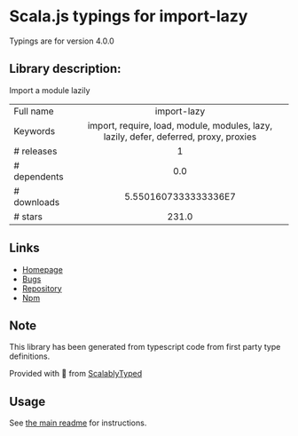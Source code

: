 
# Scala.js typings for import-lazy

Typings are for version 4.0.0

## Library description:
Import a module lazily

|                    |                 |
| ------------------ | :-------------: |
| Full name          | import-lazy |
| Keywords           | import, require, load, module, modules, lazy, lazily, defer, deferred, proxy, proxies |
| # releases         | 1 |
| # dependents       | 0.0 |
| # downloads        | 5.5501607333333336E7 |
| # stars            | 231.0 |

## Links
- [Homepage](https://github.com/sindresorhus/import-lazy#readme)
- [Bugs](https://github.com/sindresorhus/import-lazy/issues)
- [Repository](https://github.com/sindresorhus/import-lazy)
- [Npm](https://www.npmjs.com/package/import-lazy)
    


## Note
This library has been generated from typescript code from first party type definitions.

Provided with :purple_heart: from [ScalablyTyped](https://github.com/oyvindberg/ScalablyTyped)

## Usage
See [the main readme](../../readme.md) for instructions.


